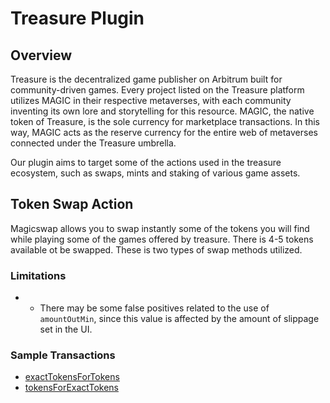 # Treasure Plugin

## Overview
Treasure is the decentralized game publisher on Arbitrum built for community-driven games. Every project listed on the Treasure platform utilizes MAGIC in their respective metaverses, with each community inventing its own lore and storytelling for this resource. MAGIC, the native token of Treasure, is the sole currency for marketplace transactions. In this way, MAGIC acts as the reserve currency for the entire web of metaverses connected under the Treasure umbrella.

Our plugin aims to target some of the actions used in the treasure ecosystem, such as swaps, mints and staking of various game assets.

## Token Swap Action

Magicswap allows you to swap instantly some of the tokens you will find while playing some of the games offered by treasure. There is 4-5 tokens available ot be swapped.
These is two types of swap methods utilized.

### Limitations
- - There may be some false positives related to the use of `amountOutMin`, since this value is affected by the amount of slippage set in the UI.

### Sample Transactions
- [exactTokensForTokens](https://arbiscan.io/tx/0x8bf8405112a727937c67236c4972ca40e0c0f69d6eeadd60ce0e36649689096f)
- [tokensForExactTokens](https://arbiscan.io/tx/0xf72f2e47c9bc589d6bbc8824906fcece0ab244f266f758e2aa11bbea0326c080)
